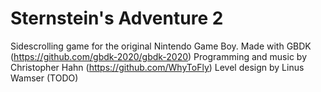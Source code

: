 # Sternstein's Adventure 2
Sidescrolling game for the original Nintendo Game Boy.
Made with GBDK (https://github.com/gbdk-2020/gbdk-2020)
Programming and music by Christopher Hahn (https://github.com/WhyToFly)
Level design by Linus Wamser (TODO)
